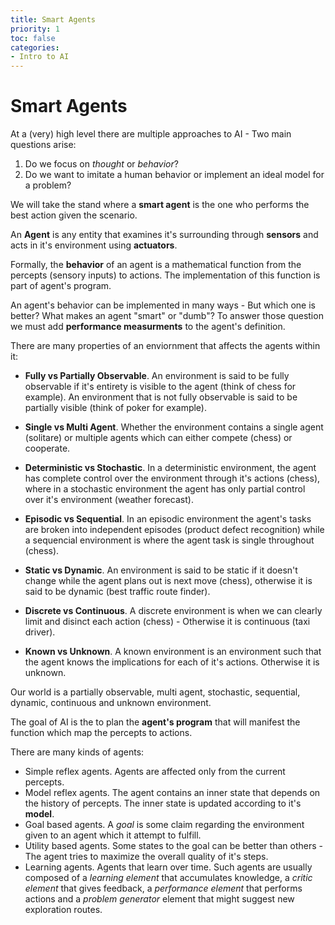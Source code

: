 ```yaml
---
title: Smart Agents 
priority: 1
toc: false
categories:
- Intro to AI 
---
```


# Smart Agents 

At a (very) high level there are multiple approaches to AI - Two main questions arise:

1. Do we focus on _thought_ or _behavior_?
2. Do we want to imitate a human behavior or implement an ideal model for a problem?

We will take the stand where a **smart agent** is the one who performs the best action given the scenario.

An **Agent** is any entity that examines it's surrounding through **sensors** and acts in it's environment using **actuators**.

Formally, the **behavior** of an agent is a mathematical function from the percepts (sensory inputs) to actions. The implementation of this function is part of agent's program.

An agent's behavior can be implemented in many ways - But which one is better? What makes an agent "smart" or "dumb"? To answer those question we must add **performance measurments** to the agent's definition.

There are many properties of an enviornment that affects the agents within it:

- **Fully vs Partially Observable**. An environment is said to be fully observable if it's entirety is visible to the agent (think of chess for example). An environment that is not fully observable is said to be partially visible (think of poker for example).

- **Single vs Multi Agent**. Whether the environment contains a single agent (solitare) or multiple agents which can either compete (chess) or cooperate.

- **Deterministic vs Stochastic**. In a deterministic environment, the agent has complete control over the environment through it's actions (chess), where in a stochastic environment the agent has only partial control over it's environment (weather forecast).

- **Episodic vs Sequential**. In an episodic environment the agent's tasks are broken into independent episodes (product defect recognition) while a sequencial environment is where the agent task is single throughout (chess).

- **Static vs Dynamic**. An environment is said to be static if it doesn't change while the agent plans out is next move (chess), otherwise it is said to be dynamic (best traffic route finder).

- **Discrete vs Continuous**. A discrete environment is when we can clearly limit and disinct each action (chess) - Otherwise it is continuous (taxi driver).

- **Known vs Unknown**. A known environment is an environment such that the agent knows the implications for each of it's actions. Otherwise it is unknown.

Our world is a partially observable, multi agent, stochastic, sequential, dynamic, continuous and unknown environment. 

The goal of AI is the to plan the **agent's program** that will manifest the function which map the percepts to actions. 

There are many kinds of agents:

- Simple reflex agents. Agents are affected only from the current percepts.
- Model reflex agents. The agent contains an inner state that depends on the history of percepts. The inner state is updated according to it's **model**.
- Goal based agents. A *goal* is some claim regarding the environment given to an agent which it attempt to fulfill.
- Utility based agents. Some states to the goal can be better than others - The agent tries to maximize the overall quality of it's steps.
- Learning agents. Agents that learn over time. Such agents are usually composed of a _learning element_ that accumulates knowledge, a _critic element_ that gives feedback, a _performance element_ that performs actions and a _problem generator_ element that might suggest new exploration routes.


